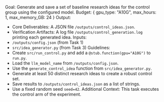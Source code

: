 Goal: Generate and save a set of baseline research ideas for the control group using the configured model.
Budget: { gpu_type: "A10G", max_hours: 1, max_memory_GB: 24 }
Output:
- Core Deliverables: A JSON file `/outputs/control_ideas.json`.
- Verification Artifacts: A log file `/outputs/control_generation.log` printing each generated idea.
Inputs:
- `/outputs/config.json` (from Task 1)
- `src/idea_generator.py` (from Task 3)
Guidelines:
- Create `src/run_control.py` and add a `@stub.function(gpu="A10G")` to `run.py`.
- Load the `llm_model_name` from `/outputs/config.json`.
- Use the `generate_control_idea` function from `src/idea_generator.py`.
- Generate at least 50 distinct research ideas to create a robust control set.
- Save results to `/outputs/control_ideas.json` as a list of strings.
- Use a fixed random seed `seed=42`.
Additional Context: This task executes the control arm of the experiment.